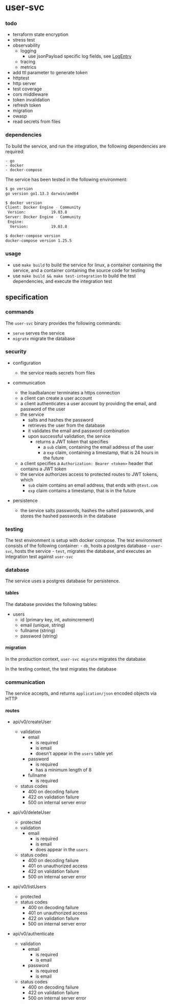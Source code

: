 # user-svc

### todo

- terraform state encryption
- stress test
- observability
    - logging
        - use jsonPayload specific log fields, see [LogEntry](https://cloud.google.com/logging/docs/reference/v2/rest/v2/LogEntry#LogSeverity)
    - tracing
    - metrics
- add ttl parameter to generate token
- httptest
- http server
- test coverage
- cors middleware
- token invalidation
- refresh token
- migration
- owasp
- read secrets from files

### dependencies

To build the service, and run the integration, the following dependencies are required:

    - go
    - docker
    - docker-compose

The service has been tested in the following environment:

```bash
$ go version
go version go1.13.3 darwin/amd64

$ docker version
Client: Docker Engine - Community
 Version:           19.03.8
Server: Docker Engine - Community
 Engine:
  Version:          19.03.8

$ docker-compose version
docker-compose version 1.25.5
```

### usage

- use `make build` to build the service for linux, a container containing the service, and a container containing the source code for testing
- use `make build && make test-integration` to build the test dependencies, and execute the integration test

## specification

### commands

The `user-svc` binary provides the following commands:

- `serve` serves the service
- `migrate` migrate the database

### security

- configuration
    - the service reads secrets from files

- communication
    - the loadbalancer terminates a https connection
    - a client can create a user account
    - a client authenticates a user account by providing the email, and password of the user
    - the service
        - salts and hashes the password
        - retrieves the user from the database
        - it validates the email and password combination
        - upon successful validation, the service
            - returns a JWT token that specifies
                - a `sub` claim, containing the email address of the user
                - a `exp` claim, containing a timestamp, that is 24 hours in the future
    - a client specifies a `Authorization: Bearer <token>` header that contains a JWT token
    - the service authorizes access to protected routes to JWT tokens, which
        - `sub` claim contains an email address, that ends with `@test.com`
        - `exp` claim contains a timestamp, that is in the future

- persistence
    - the service salts passwords, hashes the salted passwords, and stores the hashed passwords in the database

### testing

The test environment is setup with docker compose. The test environment consists of the following container:
    - `db`, hosts a postgres database
    - `user-svc`, hosts the service
    - `test`, migrates the database, and executes an integration test against `user-svc`

### database

The service uses a postgres database for persistence.

#### tables

The database provides the following tables:

- users
    - id (primary key, int, autoincrement)
    - email (unique, string)
    - fullname (string)
    - password (string)

#### migration

In the production context, `user-svc migrate` migrates the database

In the testing context, the test migrates the database

### communication

The service accepts, and returns `application/json` encoded objects via HTTP

#### routes

- api/v0/createUser
    - validation
        - email
            - is required
            - is email
            - doesn't appear in the `users` table yet
        - password
            - is required
            - has a minimum length of 8
        - fullname
            - is required
    - status codes
        - 400 on decoding failure
        - 422 on validation failure
        - 500 on internal server error

- api/v0/deleteUser
    - protected
    - validation
        - email
            - is required
            - is email
            - does appear in the `users`
    - status codes
        - 400 on decoding failure
        - 401 on unauthorized access
        - 422 on validation failure
        - 500 on internal server error

- api/v0/listUsers
    - protected
    - status codes
        - 400 on decoding failure
        - 401 on unauthorized access
        - 422 on validation failure
        - 500 on internal server error

- api/v0/authenticate
    - validation
        - email
            - is required
            - is email
        - password
            - is required
            - is email
    - status codes
        - 400 on decoding failure
        - 422 on validation failure
        - 500 on internal server error
